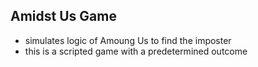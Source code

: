 ## Amidst Us Game

- simulates logic of Amoung Us to find the imposter
- this is a scripted game with a predetermined outcome
